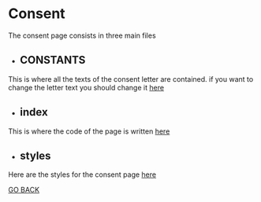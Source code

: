 # Consent

The consent page consists in three main files

* ## CONSTANTS
This is where all the texts of the consent letter are contained. if you want to change the letter text you should change it [here](./src/CONSTANTS.js)

* ## index
This is where the code of the page is written [here](./src/index.tsx)

* ## styles 
Here are the styles for the consent page [here](./src/styles.scss)

[GO BACK](../README.md)